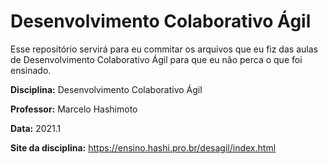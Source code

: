 # Desenvolvimento Colaborativo Ágil

Esse repositório servirá para eu commitar os arquivos que eu fiz das aulas de Desenvolvimento Colaborativo Ágil para que eu não perca o que foi ensinado.

**Disciplina:** Desenvolvimento Colaborativo Ágil

**Professor:** Marcelo Hashimoto

**Data:** 2021.1

**Site da disciplina:** https://ensino.hashi.pro.br/desagil/index.html
